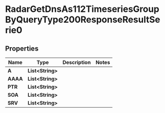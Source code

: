 

# RadarGetDnsAs112TimeseriesGroupByQueryType200ResponseResultSerie0


## Properties

| Name | Type | Description | Notes |
|------------ | ------------- | ------------- | -------------|
|**A** | **List&lt;String&gt;** |  |  |
|**AAAA** | **List&lt;String&gt;** |  |  |
|**PTR** | **List&lt;String&gt;** |  |  |
|**SOA** | **List&lt;String&gt;** |  |  |
|**SRV** | **List&lt;String&gt;** |  |  |



